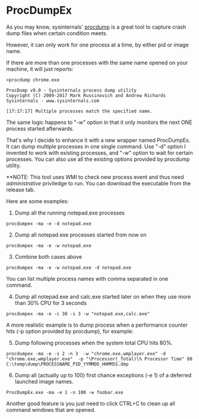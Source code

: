 # ProcDumpEx

As you may know, sysinternals' [procdump](https://docs.microsoft.com/en-us/sysinternals/downloads/procdump) is a great tool to capture crash dump files when certain condition meets.

However, it can only work for one process at a time, by either pid or image name.

If there are more than one processes with the same name opened on your machine, it will just reports:

```
>procdump chrome.exe

ProcDump v9.0 - Sysinternals process dump utility
Copyright (C) 2009-2017 Mark Russinovich and Andrew Richards
Sysinternals - www.sysinternals.com

[17:17:17] Multiple processes match the specified name.
```

The same logic happens to "-w" option in that it only monitors the next ONE process started afterwards.

That's why I decide to enhance it with a new wrapper named ProcDumpEx. It can dump multiple processes in one single command. Use "-d" option I invented to work with existing processes, and "-w" option to wait for certain processes. You can also use all the existing options provided by procdump utility.

**NOTE: This tool uses WMI to check new process event and thus need *administrative* priviledge to run. You can download the executable from the release tab.

Here are some examples:

1. Dump all the running notepad.exe processes
```
procdumpex -ma -e -d notepad.exe
```

2. Dump all notepad.exe processes started from now on
```
procdumpex -ma -e -w notepad.exe
```

3. Combine both cases above
```
procdumpex -ma -e -w notepad.exe -d notepad.exe
```

You can list multiple process names with comma separated in one command.

4. Dump all notepad.exe and calc.exe started later on when they use more than 30% CPU for 3 seconds
```
procdumpex -ma -e -c 30 -s 3 -w "notepad.exe,calc.exe"
```

A more realistic example is to dump process when a performance counter hits (-p option provided by procdump), for example:

5. Dump following processes when the system total CPU hits 80%.
```
procdumpex -ma -e -s 2 -n 3  -w "chrome.exe,wmplayer.exe" -d "chrome.exe,wmplayer.exe"  -p "\Processor(_Total)\% Processor Time" 80 C:\temp\dump\PROCESSNAME_PID_YYMMDD_HHMMSS.dmp
```

6. Dump all (actually up to 100) first chance exceptions (-e 1) of a deferred launched image names.
```
ProcDumpEx.exe -ma -e 1 -n 100 -w foobar.exe
```

Another good feature is you just need to click CTRL+C to clean up all command windows that are opened.
